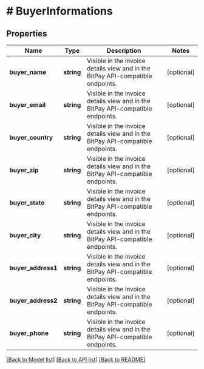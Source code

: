 # # BuyerInformations

## Properties

Name | Type | Description | Notes
------------ | ------------- | ------------- | -------------
**buyer_name** | **string** | Visible in the invoice details view and in the BitPay API-compatible endpoints. | [optional]
**buyer_email** | **string** | Visible in the invoice details view and in the BitPay API-compatible endpoints. | [optional]
**buyer_country** | **string** | Visible in the invoice details view and in the BitPay API-compatible endpoints. | [optional]
**buyer_zip** | **string** | Visible in the invoice details view and in the BitPay API-compatible endpoints. | [optional]
**buyer_state** | **string** | Visible in the invoice details view and in the BitPay API-compatible endpoints. | [optional]
**buyer_city** | **string** | Visible in the invoice details view and in the BitPay API-compatible endpoints. | [optional]
**buyer_address1** | **string** | Visible in the invoice details view and in the BitPay API-compatible endpoints. | [optional]
**buyer_address2** | **string** | Visible in the invoice details view and in the BitPay API-compatible endpoints. | [optional]
**buyer_phone** | **string** | Visible in the invoice details view and in the BitPay API-compatible endpoints. | [optional]

[[Back to Model list]](../../README.md#models) [[Back to API list]](../../README.md#endpoints) [[Back to README]](../../README.md)
